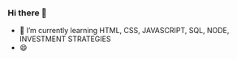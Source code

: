 ### Hi there 👋


- 🔭 I’m currently learning HTML, CSS, JAVASCRIPT, SQL, NODE, INVESTMENT STRATEGIES
- 😄 

